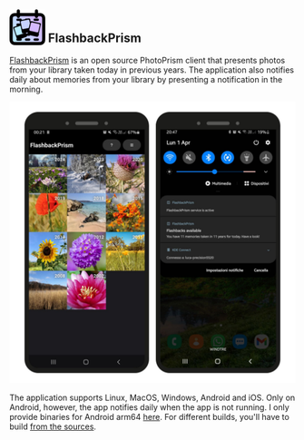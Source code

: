 ## <img src="logo.png" alt="Icon" style="vertical-align: bottom; height: 3em;"/> FlashbackPrism

[FlashbackPrism](https://bugfreeblog.duckdns.org/flashbackprism) is an open source PhotoPrism client that presents photos from your library taken today in previous years. The application also notifies daily about memories from your library by presenting a notification in the morning.

![Screenshot](screenshot.jpg)

The application supports Linux, MacOS, Windows, Android and iOS. Only on Android, however, the app notifies daily when the app is not running.
I only provide binaries for Android arm64 [here](https://bugfreeblog.duckdns.org/flashbackprism). For different builds, you'll have to build [from the sources](https://github.com/carlonluca/flashbackprism).